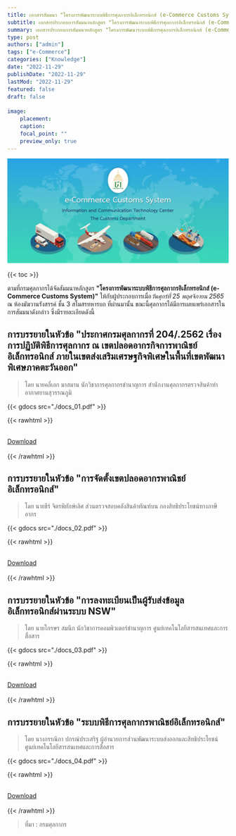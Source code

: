 ```yaml
---
title: เอกสารสัมมนา "โครงการพัฒนาระบบพิธีการศุลกากรอิเล็กทรอนิกส์ (e-Commerce Customs System)"
subtitle: เอกสารประกอบการสัมมนาหลักสูตร "โครงการพัฒนาระบบพิธีการศุลกากรอิเล็กทรอนิกส์ (e-Commerce Customs System)"
summary: เอกสารประกอบการสัมมนาหลักสูตร "โครงการพัฒนาระบบพิธีการศุลกากรอิเล็กทรอนิกส์ (e-Commerce Customs System)"
type: post
authors: ["admin"]
tags: ["e-Commerce"]
categories: ["Knowledge"]
date: "2022-11-29"
publishDate: "2022-11-29"
lastMod: "2022-11-29"
featured: false
draft: false

image:
    placement:
    caption: 
    focal_point: ""
    preview_only: true
---
```


![](featured.png)

{{< toc >}}

ตามที่กรมศุลกากรได้จัดสัมมนาหลักสูตร **"โครงการพัฒนาระบบพิธีการศุลกากรอิเล็กทรอนิกส์ (e-Commerce Customs System)"** ให้กับผู้ประกอบการเมื่อ*วันศุกร์ที่ 25 พฤศจิกายน 2565* ณ ห้องมัฆวานรังสรรค์ ชั้น 3 สโมสรทหารบก ที่ผ่านมานั้น  ขณะนี้ศุลกากรได้มีการเผยแพร่เอกสารในการสัมมนาดังกล่าว ซึ่งมีรายละเอียดดังนี้

## การบรรยายในหัวข้อ "ประกาศกรมศุลกากรที่ 204/.2562 เรื่อง การปฏิบัติพิธีการศุลกากร ณ เขตปลอดอากรกิจการพาณิชย์อิเล็กทรอนิกส์ ภายในเขตส่งเสริมเศรษฐกิจพิเศษในพื้นที่เขตพัฒนาพิเศษภาคตะวันออก"

> โดย นายคลี่เอก มาสมาน  นักวิชาการศุลกากรชํานาญการ สํานักงานศุลกากรตรวจสินค้าท่าอากาศยานสุวรรณภูมิ 

{{< gdocs src="./docs_01.pdf" >}}


{{< rawhtml >}}
<br>

<br>
<div class="article-tags">
<a class="badge badge-danger" href="./docs_01.pdf" target="_blank" id="download_files_new">Download</a>

</div>
<br>
{{< /rawhtml >}}

## การบรรยายในหัวข้อ "การจัดตั้งเขตปลอดอากรพาณิชย์อิเล็กทรอนิกส์"

> โดย นายธีร์ จิตรพิทักษ์เลิศ ส่วนตรวจสอบคลังสินค้าทัณฑ์บน กองสิทธิประโยชน์ทางภาษีอากร

{{< gdocs src="./docs_02.pdf" >}}


{{< rawhtml >}}
<br>

<br>
<div class="article-tags">
<a class="badge badge-danger" href="./docs_02.pdf" target="_blank" id="download_files_new">Download</a>

</div>
<br>
{{< /rawhtml >}}


## การบรรยายในหัวข้อ "การลงทะเบียนเป็นผู้รับส่งข้อมูลอิเล็กทรอนิกส์ผ่านระบบ NSW"

> โดย นายไกรษร สมนึก  นักวิชาการคอมพิวเตอร์ชํานาญการ ศูนย์เทคโนโลยีสารสนเทศและการสื่อสาร

{{< gdocs src="./docs_03.pdf" >}}


{{< rawhtml >}}
<br>

<br>
<div class="article-tags">
<a class="badge badge-danger" href="./docs_03.pdf" target="_blank" id="download_files_new">Download</a>

</div>
<br>
{{< /rawhtml >}}

## การบรรยายในหัวข้อ "ระบบพิธีการศุลกากรพาณิชย์อิเล็กทรอนิกส์"

> โดย นางกรรณิกา ปกรณ์ประเสริฐ  ผู้อํานวยการส่วนพัฒนาระบบส่งออกและสิทธิประโยชน์ ศูนย์เทคโนโลยีสารสนเทศและการสื่อสาร

{{< gdocs src="./docs_04.pdf" >}}


{{< rawhtml >}}
<br>

<br>
<div class="article-tags">
<a class="badge badge-danger" href="./docs_04.pdf" target="_blank" id="download_files_new">Download</a>

</div>
<br>
{{< /rawhtml >}}

> ที่มา : กรมศุลกากร
